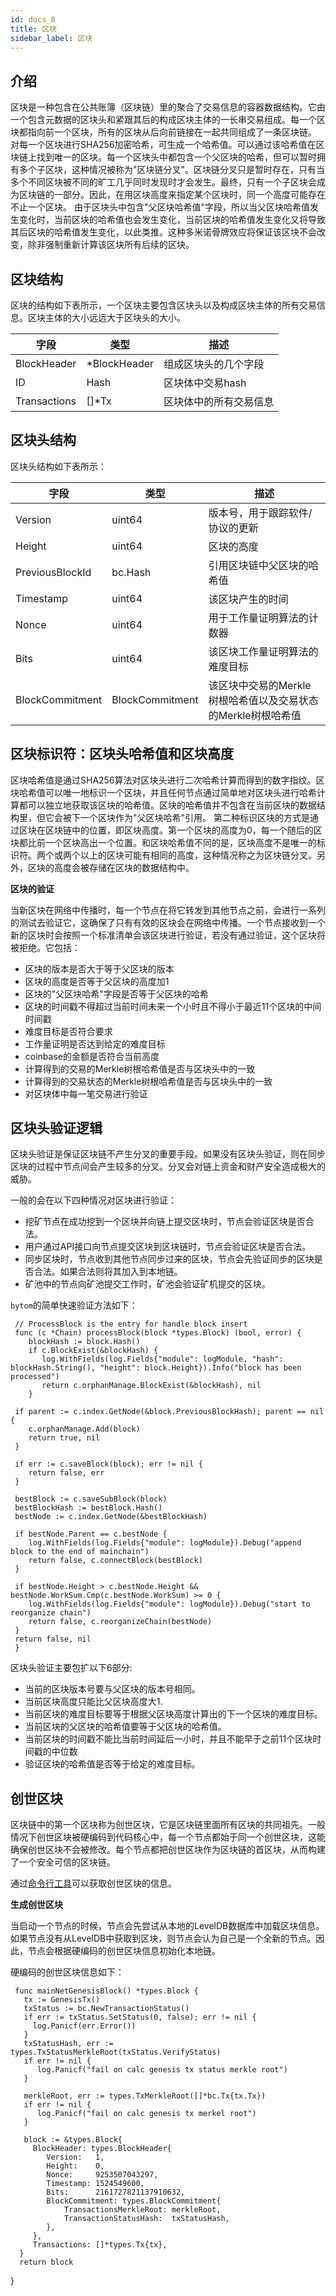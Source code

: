 ```yaml
---
id: docs_8
title: 区块
sidebar_label: 区块
---
```


## 介绍

区块是一种包含在公共账簿（区块链）里的聚合了交易信息的容器数据结构。它由一个包含元数据的区块头和紧跟其后的构成区块主体的一长串交易组成。每一个区块都指向前一个区块，所有的区块从后向前链接在一起共同组成了一条区块链。
对每一个区块进行SHA256加密哈希，可生成一个哈希值。可以通过该哈希值在区块链上找到唯一的区块。每一个区块头中都包含一个父区块的哈希，但可以暂时拥有多个子区块，这种情况被称为"区块链分叉"。区块链分叉只是暂时存在，只有当多个不同区块被不同的旷工几乎同时发现时才会发生。最终，只有一个子区块会成为区块链的一部分。因此，在用区块高度来指定某个区块时，同一个高度可能存在不止一个区块。
由于区块头中包含"父区块哈希值"字段，所以当父区块哈希值发生变化时，当前区块的哈希值也会发生变化，当前区块的哈希值发生变化又将导致其后区块的哈希值发生变化，以此类推。这种多米诺骨牌效应将保证该区块不会改变，除非强制重新计算该区块所有后续的区块。

## 区块结构

区块的结构如下表所示，一个区块主要包含区块头以及构成区块主体的所有交易信息。区块主体的大小远远大于区块头的大小。

| 字段 | 类型 | 描述 | 
| --- | --- |--- |
| BlockHeader | *BlockHeader | 组成区块头的几个字段 |
| ID | Hash |区块体中交易hash |
| Transactions | []*Tx |区块体中的所有交易信息 |


## 区块头结构

区块头结构如下表所示：

| 字段 | 类型 |描述 |
| --- | --- | --- |
| Version |uint64| 版本号，用于跟踪软件/协议的更新 |
| Height | uint64 | 区块的高度 |
| PreviousBlockId | bc.Hash | 引用区块链中父区块的哈希值 |
| Timestamp | uint64 | 该区块产生的时间 |
| Nonce | uint64  |用于工作量证明算法的计数器 |
| Bits | uint64 |该区块工作量证明算法的难度目标 |
| BlockCommitment | BlockCommitment  |该区块中交易的Merkle树根哈希值以及交易状态的Merkle树根哈希值 |


## 区块标识符：区块头哈希值和区块高度

区块哈希值是通过SHA256算法对区块头进行二次哈希计算而得到的数字指纹。区块哈希值可以唯一地标识一个区块，并且任何节点通过简单地对区块头进行哈希计算都可以独立地获取该区块的哈希值。区块的哈希值并不包含在当前区块的数据结构里，但它会被下一个区块作为"父区块哈希"引用。
第二种标识区块的方式是通过区块在区块链中的位置，即区块高度。第一个区块的高度为0，每一个随后的区块都比前一个区块高出一个位置。和区块哈希值不同的是，区块高度不是唯一的标识符。两个或两个以上的区块可能有相同的高度，这种情况称之为区块链分叉。另外，区块的高度会被存储在区块的数据结构中。

**区块的验证**

当新区块在网络中传播时，每一个节点在将它转发到其他节点之前，会进行一系列的测试去验证它，这确保了只有有效的区块会在网络中传播。一个节点接收到一个新的区块时会按照一个标准清单会该区块进行验证，若没有通过验证，这个区块将被拒绝。它包括：

- 区块的版本是否大于等于父区块的版本
- 区块的高度是否等于父区块的高度加1
- 区块的"父区块哈希"字段是否等于父区块的哈希
- 区块的时间戳不得超过当前时间未来一个小时且不得小于最近11个区块的中间时间戳
- 难度目标是否符合要求
- 工作量证明是否达到给定的难度目标
- coinbase的金额是否符合当前高度
- 计算得到的交易的Merkle树根哈希值是否与区块头中的一致
- 计算得到的交易状态的Merkle树根哈希值是否与区块头中的一致
- 对区块体中每一笔交易进行验证

## 区块头验证逻辑

区块头验证是保证区块链不产生分叉的重要手段。如果没有区块头验证，则在同步区块的过程中节点间会产生较多的分叉。分叉会对链上资金和财产安全造成极大的威胁。

一般的会在以下四种情况对区块进行验证：

- 挖矿节点在成功挖到一个区块并向链上提交区块时，节点会验证区块是否合法。
- 用户通过API接口向节点提交区块到区块链时，节点会验证区块是否合法。
- 同步区块时，节点收到其他节点同步过来的区块，节点会先验证同步的区块是否合法。如果合法则将其加入到本地链。
- 矿池中的节点向矿池提交工作时，矿池会验证矿机提交的区块。

`bytom`的简单快速验证方法如下：

     // ProcessBlock is the entry for handle block insert
     func (c *Chain) processBlock(block *types.Block) (bool, error) {
	    blockHash := block.Hash()
	    if c.BlockExist(&blockHash) {
		   log.WithFields(log.Fields{"module": logModule, "hash": blockHash.String(), "height": block.Height}).Info("block has been processed")
		   return c.orphanManage.BlockExist(&blockHash), nil
	    }

	 if parent := c.index.GetNode(&block.PreviousBlockHash); parent == nil {
		c.orphanManage.Add(block)
		return true, nil
	 }

	 if err := c.saveBlock(block); err != nil {
		return false, err
	 }

	 bestBlock := c.saveSubBlock(block)
	 bestBlockHash := bestBlock.Hash()
	 bestNode := c.index.GetNode(&bestBlockHash)

	 if bestNode.Parent == c.bestNode {
		log.WithFields(log.Fields{"module": logModule}).Debug("append block to the end of mainchain")
		return false, c.connectBlock(bestBlock)
	 }

	 if bestNode.Height > c.bestNode.Height && bestNode.WorkSum.Cmp(c.bestNode.WorkSum) >= 0 {
		log.WithFields(log.Fields{"module": logModule}).Debug("start to reorganize chain")
		return false, c.reorganizeChain(bestNode)
	 }
	 return false, nil
     }

区块头验证主要包扩以下6部分:

- 当前的区块版本号要与父区块的版本号相同。
- 当前区块高度只能比父区块高度大1.
- 当前区块的难度目标要等于根据父区块高度计算出的下一个区块的难度目标。
- 当前区块的父区块的哈希值要等于父区块的哈希值。
- 当前区块的时间戳不能比当前时间延后一小时，并且不能早于之前11个区块时间戳的中位数
- 验证区块的哈希值是否等于给定的难度目标。

## 创世区块

区块链中的第一个区块称为创世区块，它是区块链里面所有区块的共同祖先。一般情况下创世区块被硬编码到代码核心中，每一个节点都始于同一个创世区块，这能确保创世区块不会被修改。每个节点都把创世区块作为区块链的首区块，从而构建了一个安全可信的区块链。

通过[命令行工具](https://bytomfans.github.io/bystack-docs/docs/docs_7#get-block)可以获取创世区块的信息。

**生成创世区块**

当启动一个节点的时候，节点会先尝试从本地的LevelDB数据库中加载区块信息。如果节点没有从LevelDB中获取到区块，则节点会认为自己是一个全新的节点。因此，节点会根据硬编码的创世区块信息初始化本地链。

硬编码的创世区块信息如下：

     func mainNetGenesisBlock() *types.Block {
	   tx := GenesisTx()
	   txStatus := bc.NewTransactionStatus()
	   if err := txStatus.SetStatus(0, false); err != nil {
		 log.Panicf(err.Error())
	   }
	   txStatusHash, err := types.TxStatusMerkleRoot(txStatus.VerifyStatus)
	   if err != nil {
		  log.Panicf("fail on calc genesis tx status merkle root")
	   }

	   merkleRoot, err := types.TxMerkleRoot([]*bc.Tx{tx.Tx})
	   if err != nil {
		  log.Panicf("fail on calc genesis tx merkel root")
	   }

	   block := &types.Block{
		 BlockHeader: types.BlockHeader{
			Version:   1,
			Height:    0,
			Nonce:     9253507043297,
			Timestamp: 1524549600,
			Bits:      2161727821137910632,
			BlockCommitment: types.BlockCommitment{
				TransactionsMerkleRoot: merkleRoot,
				TransactionStatusHash:  txStatusHash,
			},
		 },
		 Transactions: []*types.Tx{tx},
	  }
	  return block
}


